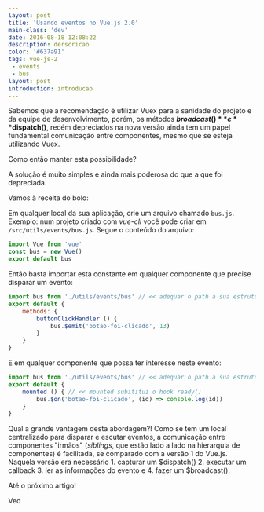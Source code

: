 ```yaml
---
layout: post
title: 'Usando eventos no Vue.js 2.0'
main-class: 'dev'
date: 2016-08-18 12:08:22 
description: derscricao
color: '#637a91'
tags: vue-js-2
 - events
 - bus
layout: post
introduction: introducao
---
```


Sabemos que a recomendação é utilizar Vuex para a sanidade do projeto e da equipe de desenvolvimento, porém, os métodos **$broadcast()** e **$dispatch()**, recém depreciados na nova versão ainda tem um papel fundamental comunicação entre componentes, mesmo que se esteja utilizando Vuex.

Como então manter esta possibilidade?

A solução é muito simples e ainda mais poderosa do que a que foi depreciada. 

Vamos à receita do bolo:

Em qualquer local da sua aplicação, crie um arquivo chamado `bus.js`. Exemplo: num projeto criado com *vue-cli* você pode criar em `/src/utils/events/bus.js`. Segue o conteúdo do arquivo:

```javascript
import Vue from 'vue'
const bus = new Vue()
export default bus
```

Então basta importar esta constante em qualquer componente que precise disparar um evento:

```javascript
import bus from './utils/events/bus' // << adequar o path à sua estrutura
export default {
    methods: {
        buttonClickHandler () {
            bus.$emit('botao-foi-clicado', 13)
        }
    }
}
```

E em qualquer componente que possa ter interesse neste evento:

```javascript
import bus from './utils/events/bus' // << adequar o path à sua estrutura
export default {
    mounted () { // << mounted subititui o hook ready()
        bus.$on('botao-foi-clicado', (id) => console.log(id))
    }
}
```

Qual a grande vantagem desta abordagem?! Como se tem um local centralizado para disparar e escutar eventos, a comunicação entre componentes "irmãos" (*siblings*, que estão lado a lado na hierarquia de componentes) é facilitada, se comparado com a versão 1 do Vue.js. Naquela versão era necessário 1. capturar um $dispatch() 2.  executar um callback 3. ler as informações do evento e 4. fazer um $broadcast().

Até o próximo artigo!

Ved


